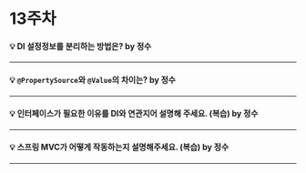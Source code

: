 # 13주차

#### :bulb: DI 설정정보를 분리하는 방법은? by 정수

-----------

#### :bulb: ```@PropertySource```와 ```@Value```의 차이는? by 정수

-----------

#### :bulb: 인터페이스가 필요한 이유를 DI와 연관지어 설명해 주세요. (복습) by 정수

-----------

#### :bulb: 스프링 MVC가 어떻게 작동하는지 설명해주세요. (복습) by 정수

-----------
